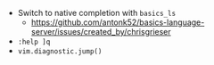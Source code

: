 - Switch to native completion with `basics_ls` 
	+ https://github.com/antonk52/basics-language-server/issues/created_by/chrisgrieser
- `:help ]q`
- `vim.diagnostic.jump()`

